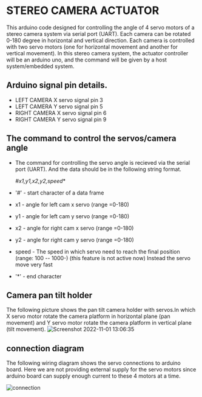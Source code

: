 # STEREO CAMERA ACTUATOR
 This arduino code designed for controlling the angle of 4 servo  motors of a stereo camera system via serial port (UART).
 Each camera can be rotated  0-180 degree in horizontal and vertical direction. Each camera is controlled with two servo motors (one for horizontal movement and another for vertical movement). In this stereo camera system, the actuator controller will be an arduino uno, and the command will be given by a host system/embedded system.  
  
## Arduino signal pin details.  
 * LEFT CAMERA X servo signal pin 3 
 * LEFT CAMERA Y servo signal pin 5
 * RIGHT CAMERA X servo signal pin 6 
 * RIGHT CAMERA Y servo signal pin 9
 
 
 ## The command to control the servos/camera angle
  * The command for controlling the servo angle is recieved via the serial port  (UART). And the data should be in the following string format.
  
       *#x1,y1,x2,y2,speed**
    
 *   '#'  - start character of a data frame
 *   x1 - angle for left cam x servo (range =0-180)
 *   y1 - angle for left cam y servo (range =0-180)
 *   x2 - angle for right cam x servo (range =0-180)
 *   y2 - angle for right cam y servo (range =0-180)
 *   speed - The speed in which servo need to reach the final position (range: 100 -- 1000-) (this feature is not active now)
            Instead the servo move very fast
 *   '*' - end character        
    

## Camera pan tilt holder 
The following picture shows the pan tilt camera holder with servos.In which X servo motor rotate the camera platform in horizontal plane (pan movement) and Y servo motor rotate the camera platform in vertical plane (tilt movement).
![Screenshot 2022-11-01 13:06:35](https://user-images.githubusercontent.com/78997596/199183581-3ccb0dbc-64c6-497f-9fea-ee359962270f.png )

## connection diagram
The following wiring diagram shows the servo connections to arduino board. Here we are not providing external supply for the servo motors since arduino board can supply enough current to these 4 motors at a time.

![connection](https://user-images.githubusercontent.com/78997596/199190045-70069033-65ad-4977-a04f-8580e5a735d3.png)





   
